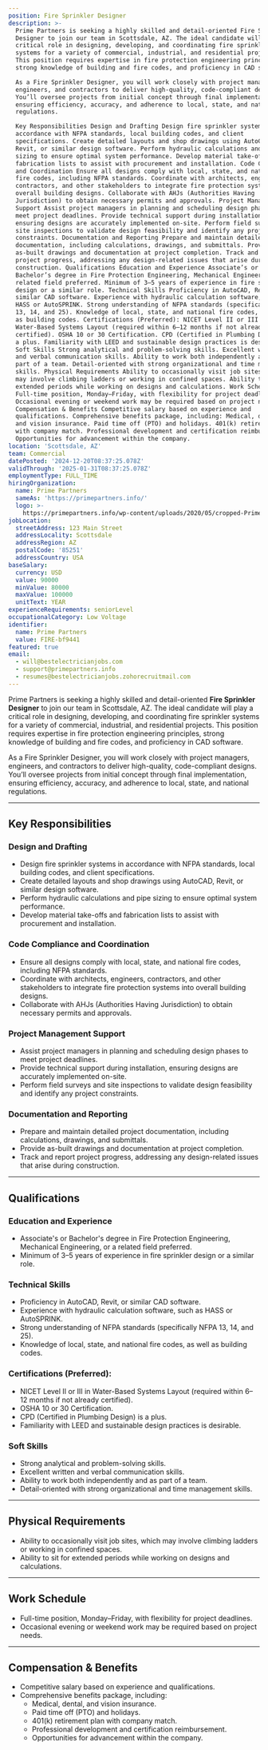 ```yaml
---
position: Fire Sprinkler Designer
description: >-
  Prime Partners is seeking a highly skilled and detail-oriented Fire Sprinkler
  Designer to join our team in Scottsdale, AZ. The ideal candidate will play a
  critical role in designing, developing, and coordinating fire sprinkler
  systems for a variety of commercial, industrial, and residential projects.
  This position requires expertise in fire protection engineering principles,
  strong knowledge of building and fire codes, and proficiency in CAD software.

  As a Fire Sprinkler Designer, you will work closely with project managers,
  engineers, and contractors to deliver high-quality, code-compliant designs.
  You’ll oversee projects from initial concept through final implementation,
  ensuring efficiency, accuracy, and adherence to local, state, and national
  regulations.

  Key Responsibilities Design and Drafting Design fire sprinkler systems in
  accordance with NFPA standards, local building codes, and client
  specifications. Create detailed layouts and shop drawings using AutoCAD,
  Revit, or similar design software. Perform hydraulic calculations and pipe
  sizing to ensure optimal system performance. Develop material take-offs and
  fabrication lists to assist with procurement and installation. Code Compliance
  and Coordination Ensure all designs comply with local, state, and national
  fire codes, including NFPA standards. Coordinate with architects, engineers,
  contractors, and other stakeholders to integrate fire protection systems into
  overall building designs. Collaborate with AHJs (Authorities Having
  Jurisdiction) to obtain necessary permits and approvals. Project Management
  Support Assist project managers in planning and scheduling design phases to
  meet project deadlines. Provide technical support during installation,
  ensuring designs are accurately implemented on-site. Perform field surveys and
  site inspections to validate design feasibility and identify any project
  constraints. Documentation and Reporting Prepare and maintain detailed project
  documentation, including calculations, drawings, and submittals. Provide
  as-built drawings and documentation at project completion. Track and report
  project progress, addressing any design-related issues that arise during
  construction. Qualifications Education and Experience Associate’s or
  Bachelor’s degree in Fire Protection Engineering, Mechanical Engineering, or a
  related field preferred. Minimum of 3–5 years of experience in fire sprinkler
  design or a similar role. Technical Skills Proficiency in AutoCAD, Revit, or
  similar CAD software. Experience with hydraulic calculation software, such as
  HASS or AutoSPRINK. Strong understanding of NFPA standards (specifically NFPA
  13, 14, and 25). Knowledge of local, state, and national fire codes, as well
  as building codes. Certifications (Preferred): NICET Level II or III in
  Water-Based Systems Layout (required within 6–12 months if not already
  certified). OSHA 10 or 30 Certification. CPD (Certified in Plumbing Design) is
  a plus. Familiarity with LEED and sustainable design practices is desirable.
  Soft Skills Strong analytical and problem-solving skills. Excellent written
  and verbal communication skills. Ability to work both independently and as
  part of a team. Detail-oriented with strong organizational and time management
  skills. Physical Requirements Ability to occasionally visit job sites, which
  may involve climbing ladders or working in confined spaces. Ability to sit for
  extended periods while working on designs and calculations. Work Schedule
  Full-time position, Monday–Friday, with flexibility for project deadlines.
  Occasional evening or weekend work may be required based on project needs.
  Compensation & Benefits Competitive salary based on experience and
  qualifications. Comprehensive benefits package, including: Medical, dental,
  and vision insurance. Paid time off (PTO) and holidays. 401(k) retirement plan
  with company match. Professional development and certification reimbursement.
  Opportunities for advancement within the company.
location: 'Scottsdale, AZ'
team: Commercial
datePosted: '2024-12-20T08:37:25.078Z'
validThrough: '2025-01-31T08:37:25.078Z'
employmentType: FULL_TIME
hiringOrganization:
  name: Prime Partners
  sameAs: 'https://primepartners.info/'
  logo: >-
    https://primepartners.info/wp-content/uploads/2020/05/cropped-Prime-Partners-Logo-NO-BG-1-1.png
jobLocation:
  streetAddress: 123 Main Street
  addressLocality: Scottsdale
  addressRegion: AZ
  postalCode: '85251'
  addressCountry: USA
baseSalary:
  currency: USD
  value: 90000
  minValue: 80000
  maxValue: 100000
  unitText: YEAR
experienceRequirements: seniorLevel
occupationalCategory: Low Voltage
identifier:
  name: Prime Partners
  value: FIRE-bf9441
featured: true
email:
  - will@bestelectricianjobs.com
  - support@primepartners.info
  - resumes@bestelectricianjobs.zohorecruitmail.com
---
```


Prime Partners is seeking a highly skilled and detail-oriented **Fire Sprinkler Designer** to join our team in Scottsdale, AZ. The ideal candidate will play a critical role in designing, developing, and coordinating fire sprinkler systems for a variety of commercial, industrial, and residential projects. This position requires expertise in fire protection engineering principles, strong knowledge of building and fire codes, and proficiency in CAD software.  

As a Fire Sprinkler Designer, you will work closely with project managers, engineers, and contractors to deliver high-quality, code-compliant designs. You’ll oversee projects from initial concept through final implementation, ensuring efficiency, accuracy, and adherence to local, state, and national regulations.

---

## Key Responsibilities  

### **Design and Drafting**  
- Design fire sprinkler systems in accordance with NFPA standards, local building codes, and client specifications.  
- Create detailed layouts and shop drawings using AutoCAD, Revit, or similar design software.  
- Perform hydraulic calculations and pipe sizing to ensure optimal system performance.  
- Develop material take-offs and fabrication lists to assist with procurement and installation.  

### **Code Compliance and Coordination**  
- Ensure all designs comply with local, state, and national fire codes, including NFPA standards.  
- Coordinate with architects, engineers, contractors, and other stakeholders to integrate fire protection systems into overall building designs.  
- Collaborate with AHJs (Authorities Having Jurisdiction) to obtain necessary permits and approvals.  

### **Project Management Support**  
- Assist project managers in planning and scheduling design phases to meet project deadlines.  
- Provide technical support during installation, ensuring designs are accurately implemented on-site.  
- Perform field surveys and site inspections to validate design feasibility and identify any project constraints.  

### **Documentation and Reporting**  
- Prepare and maintain detailed project documentation, including calculations, drawings, and submittals.  
- Provide as-built drawings and documentation at project completion.  
- Track and report project progress, addressing any design-related issues that arise during construction.  

---

## Qualifications  

### **Education and Experience**  
- Associate's or Bachelor's degree in Fire Protection Engineering, Mechanical Engineering, or a related field preferred.  
- Minimum of 3–5 years of experience in fire sprinkler design or a similar role.  

### **Technical Skills**  
- Proficiency in AutoCAD, Revit, or similar CAD software.  
- Experience with hydraulic calculation software, such as HASS or AutoSPRINK.  
- Strong understanding of NFPA standards (specifically NFPA 13, 14, and 25).  
- Knowledge of local, state, and national fire codes, as well as building codes.  

### **Certifications (Preferred):**  
- NICET Level II or III in Water-Based Systems Layout (required within 6–12 months if not already certified).  
- OSHA 10 or 30 Certification.  
- CPD (Certified in Plumbing Design) is a plus.  
- Familiarity with LEED and sustainable design practices is desirable.  

### **Soft Skills**  
- Strong analytical and problem-solving skills.  
- Excellent written and verbal communication skills.  
- Ability to work both independently and as part of a team.  
- Detail-oriented with strong organizational and time management skills.  

---

## Physical Requirements  
- Ability to occasionally visit job sites, which may involve climbing ladders or working in confined spaces.  
- Ability to sit for extended periods while working on designs and calculations.  

---

## Work Schedule  
- Full-time position, Monday–Friday, with flexibility for project deadlines.  
- Occasional evening or weekend work may be required based on project needs.  

---

## Compensation & Benefits  
- Competitive salary based on experience and qualifications.  
- Comprehensive benefits package, including:  
  - Medical, dental, and vision insurance.  
  - Paid time off (PTO) and holidays.  
  - 401(k) retirement plan with company match.  
  - Professional development and certification reimbursement.  
  - Opportunities for advancement within the company.  





